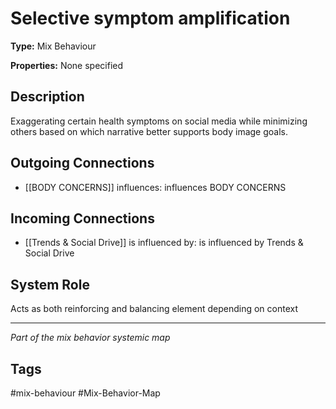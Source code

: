 # Selective symptom amplification

**Type:** Mix Behaviour

**Properties:** None specified

## Description
Exaggerating certain health symptoms on social media while minimizing others based on which narrative better supports body image goals.

## Outgoing Connections
- [[BODY CONCERNS]] influences: influences BODY CONCERNS

## Incoming Connections
- [[Trends & Social Drive]] is influenced by: is influenced by Trends & Social Drive

## System Role
Acts as both reinforcing and balancing element depending on context

---
*Part of the mix behavior systemic map*

## Tags
#mix-behaviour #Mix-Behavior-Map
